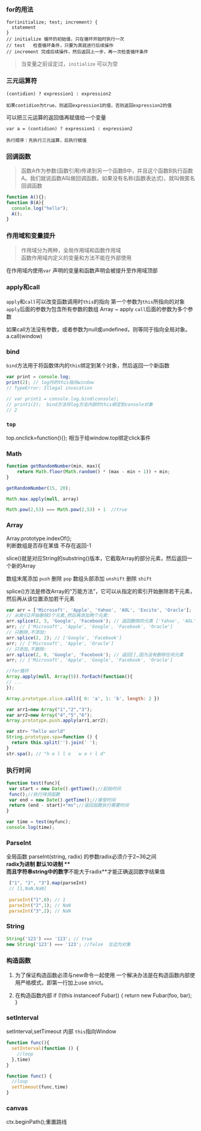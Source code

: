 ### for的用法

    for(initialize; test; increment) {
      statement
    }
    // initialize 循环的初始值，只在循环开始时执行一次
    // test   检查循环条件，只要为真就进行后续操作
    // increment 完成后续操作，然后返回上一步，再一次检查循环条件

> 当变量之前设定过，`initialize` 可以为空

### 三元运算符

    (contidion) ? expression1 : expression2
    
    如果contidion为true，则返回expression1的值，否则返回expression2的值
    
可以把三元运算的返回值再赋值给一个变量    

    var a = (contidion) ? expression1 : expression2 
    
    执行顺序：先执行三元运算，后执行赋值
    
### 回调函数    

> 函数A作为参数(函数引用)传递到另一个函数B中，并且这个函数B执行函数A。我们就说函数A叫做回调函数。如果没有名称(函数表达式)，就叫做匿名回调函数

```js
function A(){};
function B(A){
  console.log("hello");
  A();
}
```

### 作用域和变量提升

> 作用域分为两种，全局作用域和函数作用域  
> 函数作用域内定义的变量和方法不能在外部使用

在作用域内使用`var` 声明的变量和函数声明会被提升至作用域顶部

### apply和call

`apply`和`call`可以改变函数调用时`this`的指向
第一个参数为`this`所指向的对象
`apply`后面的参数为包含所有参数的数组 Array ~ apply
`call`后面的参数为多个参数

如果call方法没有参数，或者参数为null或undefined，则等同于指向全局对象。
a.call(window)

### bind

`bind`方法用于将函数体内的`this`绑定到某个对象，然后返回一个新函数

```js
var print = console.log;
print(2); // log内的this指向window
// TypeError: Illegal invocation

// var print1 = console.log.bind(console);
// print1(2);  bind方法将log方法内部的this绑定到console对象
// 2

```
    
### `top`    

top.onclick=function(){};
相当于给window.top绑定click事件

###  Math

```js
function getRandomNumber(min, max){
    return Math.floor(Math.random() * (max - min + 1)) + min;
}

getRandomNumber(15, 20);

Math.max.apply(null, array)

Math.pow(2,53) === Math.pow(2,53) + 1  //true
```

###  Array

Array.prototype.indexOf();   
判断数组是否存在某值 不存在返回-1

slice()就是对应String的substring()版本，它截取Array的部分元素，然后返回一个新的Array

数组末尾添加 `push` 删除 `pop`
数组头部添加 `unshift` 删除 `shift`

splice()方法是修改Array的“万能方法”，它可以从指定的索引开始删除若干元素，然后再从该位置添加若干元素
```js
var arr = ['Microsoft', 'Apple', 'Yahoo', 'AOL', 'Excite', 'Oracle'];
// 从索引2开始删除3个元素,然后再添加两个元素:
arr.splice(2, 3, 'Google', 'Facebook'); // 返回删除的元素 ['Yahoo', 'AOL', 'Excite']
arr; // ['Microsoft', 'Apple', 'Google', 'Facebook', 'Oracle']
// 只删除,不添加:
arr.splice(2, 2); // ['Google', 'Facebook']
arr; // ['Microsoft', 'Apple', 'Oracle']
// 只添加,不删除:
arr.splice(2, 0, 'Google', 'Facebook'); // 返回[],因为没有删除任何元素
arr; // ['Microsoft', 'Apple', 'Google', 'Facebook', 'Oracle']
```

```js
//for循环
Array.apply(null, Array(5)).forEach(function(){
// ...
});

Array.prototype.slice.call({ 0: 'a', 1: 'b', length: 2 })

var arr1=new Array("1","2","3");   
var arr2=new Array("4","5","6");   
Array.prototype.push.apply(arr1,arr2);   

var str= "hello world"
String.prototype.spa=function () {
  return this.split('').join(' ');
}
str.spa(); // "h e l l o   w o r l d"
```

### 执行时间

```js
function test(func){
 var start = new Date().getTime();//起始时间
 func();//执行待测函数
 var end = new Date().getTime();//接受时间
 return (end - start)+"ms";//返回函数执行需要时间
}

var time = test(myfunc);
console.log(time);
```

### ParseInt

全局函数 parseInt(string, radix) 的参数radix必须介于2~36之间   
**radix为进制 默认10进制 **  
而且字符串string中的数字**不能大于radix**才能正确返回数字结果值

```js
 ["1", "2", "3"].map(parseInt)  
 // [1,NaN,NaN]
 
 parseInt("1",0); // 1
 parseInt("2",1); // NaN
 parseInt("3",2); // NaN
```
 
### String

```js
String('123') === '123'; // true  
new String('123') === '123'; //false  左边为对象
```

### 构造函数  

1. 为了保证构造函数必须与new命令一起使用
一个解决办法是在构造函数内部使用严格模式，即第一行加上use strict。

2. 在构造函数内部 
if (!(this instanceof Fubar)) {
  return new Fubar(foo, bar);
}

### setInterval

setInterval,setTimeout 内部 `this`指向Window

```js
function func(){
  setInterval(function () {
    //loop
  },time)
}

function func() {
  //loop
  setTimeout(func,time)
}
```

### canvas

ctx.beginPath();重置路线